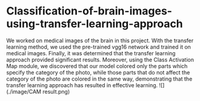 # Classification-of-brain-images-using-transfer-learning-approach
We worked on medical images of the brain in this project. With the transfer learning method, we used the pre-trained vgg16 network and trained it on medical images. Finally, it was determined that the transfer learning approach provided significant results. Moreover, using the Class Activation Map module, we discovered that our model colored only the parts which specify the category of the photo, while those parts that do not affect the category of the photo are colored in the same way, demonstrating that the transfer learning approach has resulted in effective learning. 
![](./image/CAM result.png)
